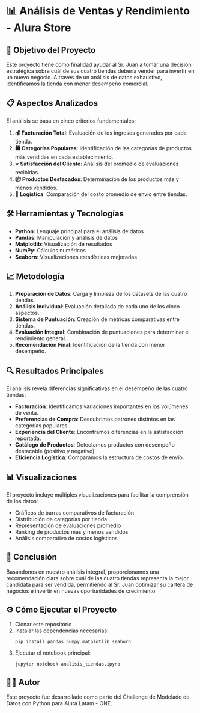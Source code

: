 # 📊 Análisis de Ventas y Rendimiento - Alura Store

## 🎯 Objetivo del Proyecto

Este proyecto tiene como finalidad ayudar al Sr. Juan a tomar una decisión estratégica sobre cuál de sus cuatro tiendas debería vender para invertir en un nuevo negocio. A través de un análisis de datos exhaustivo, identificamos la tienda con menor desempeño comercial.

## 📋 Aspectos Analizados

El análisis se basa en cinco criterios fundamentales:

1. **💰 Facturación Total**: Evaluación de los ingresos generados por cada tienda.
2. **🛍️ Categorías Populares**: Identificación de las categorías de productos más vendidas en cada establecimiento.
3. **⭐ Satisfacción del Cliente**: Análisis del promedio de evaluaciones recibidas.
4. **📦 Productos Destacados**: Determinación de los productos más y menos vendidos.
5. **🚚 Logística**: Comparación del costo promedio de envío entre tiendas.

## 🛠️ Herramientas y Tecnologías

- **Python**: Lenguaje principal para el análisis de datos
- **Pandas**: Manipulación y análisis de datos
- **Matplotlib**: Visualización de resultados
- **NumPy**: Cálculos numéricos
- **Seaborn**: Visualizaciones estadísticas mejoradas

## 📈 Metodología

1. **Preparación de Datos**: Carga y limpieza de los datasets de las cuatro tiendas.
2. **Análisis Individual**: Evaluación detallada de cada uno de los cinco aspectos.
3. **Sistema de Puntuación**: Creación de métricas comparativas entre tiendas.
4. **Evaluación Integral**: Combinación de puntuaciones para determinar el rendimiento general.
5. **Recomendación Final**: Identificación de la tienda con menor desempeño.

## 🔍 Resultados Principales

El análisis revela diferencias significativas en el desempeño de las cuatro tiendas:

- **Facturación**: Identificamos variaciones importantes en los volúmenes de venta.
- **Preferencias de Compra**: Descubrimos patrones distintos en las categorías populares.
- **Experiencia del Cliente**: Encontramos diferencias en la satisfacción reportada.
- **Catálogo de Productos**: Detectamos productos con desempeño destacable (positivo y negativo).
- **Eficiencia Logística**: Comparamos la estructura de costos de envío.

## 📊 Visualizaciones

El proyecto incluye múltiples visualizaciones para facilitar la comprensión de los datos:

- Gráficos de barras comparativos de facturación
- Distribución de categorías por tienda
- Representación de evaluaciones promedio
- Ranking de productos más y menos vendidos
- Análisis comparativo de costos logísticos

## 🏁 Conclusión

Basándonos en nuestro análisis integral, proporcionamos una recomendación clara sobre cuál de las cuatro tiendas representa la mejor candidata para ser vendida, permitiendo al Sr. Juan optimizar su cartera de negocios e invertir en nuevas oportunidades de crecimiento.

## ⚙️ Cómo Ejecutar el Proyecto

1. Clonar este repositorio
2. Instalar las dependencias necesarias:
   ```
   pip install pandas numpy matplotlib seaborn
   ```
3. Ejecutar el notebook principal:
   ```
   jupyter notebook analisis_tiendas.ipynb
   ```

## 👨‍💻 Autor

Este proyecto fue desarrollado como parte del Challenge de Modelado de Datos con Python para Alura Latam - ONE.
